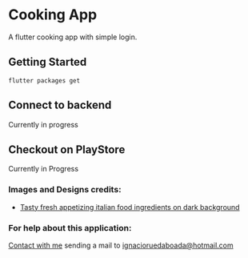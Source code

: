 # Cooking App

A flutter cooking app with simple login.

## Getting Started

```
flutter packages get
```

## Connect to backend

Currently in progress

## Checkout on PlayStore

Currently in Progress

### Images and Designs credits:

- [Tasty fresh appetizing italian food ingredients on dark background](https://pixelsmoothie.eu/photos/tasty-fresh-appetizing-italian-food-ingredients-on-dark-background-ready-to-cook-home-italian-healthy-food-cooking-concept-toning-free-stock-photo/)


### For help about this application:
[Contact with me](https://github.com/Jibaru) sending a mail to ignacioruedaboada@hotmail.com
